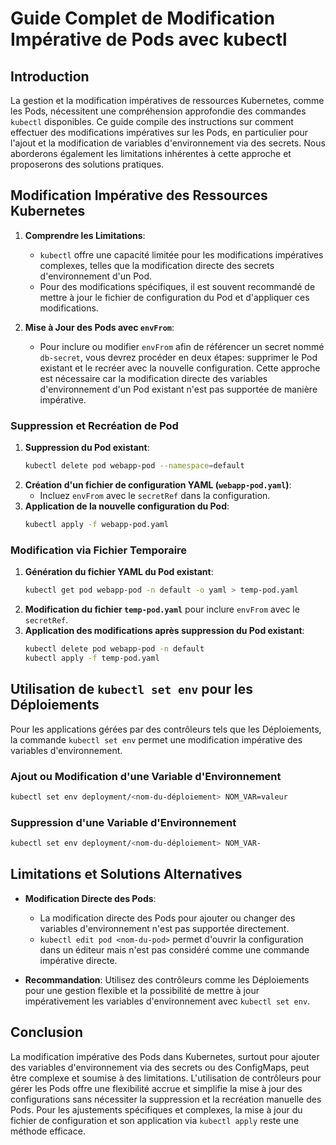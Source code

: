 # Guide Complet de Modification Impérative de Pods avec kubectl

## Introduction

La gestion et la modification impératives de ressources Kubernetes, comme les Pods, nécessitent une compréhension approfondie des commandes `kubectl` disponibles. Ce guide compile des instructions sur comment effectuer des modifications impératives sur les Pods, en particulier pour l'ajout et la modification de variables d'environnement via des secrets. Nous aborderons également les limitations inhérentes à cette approche et proposerons des solutions pratiques.

## Modification Impérative des Ressources Kubernetes

1. **Comprendre les Limitations**:
   - `kubectl` offre une capacité limitée pour les modifications impératives complexes, telles que la modification directe des secrets d'environnement d'un Pod.
   - Pour des modifications spécifiques, il est souvent recommandé de mettre à jour le fichier de configuration du Pod et d'appliquer ces modifications.

2. **Mise à Jour des Pods avec `envFrom`**:
   - Pour inclure ou modifier `envFrom` afin de référencer un secret nommé `db-secret`, vous devrez procéder en deux étapes: supprimer le Pod existant et le recréer avec la nouvelle configuration. Cette approche est nécessaire car la modification directe des variables d'environnement d'un Pod existant n'est pas supportée de manière impérative.

### Suppression et Recréation de Pod

1. **Suppression du Pod existant**:
   ```sh
   kubectl delete pod webapp-pod --namespace=default
   ```
2. **Création d'un fichier de configuration YAML (`webapp-pod.yaml`)**:
   - Incluez `envFrom` avec le `secretRef` dans la configuration.
3. **Application de la nouvelle configuration du Pod**:
   ```sh
   kubectl apply -f webapp-pod.yaml
   ```

### Modification via Fichier Temporaire

1. **Génération du fichier YAML du Pod existant**:
   ```sh
   kubectl get pod webapp-pod -n default -o yaml > temp-pod.yaml
   ```
2. **Modification du fichier `temp-pod.yaml`** pour inclure `envFrom` avec le `secretRef`.
3. **Application des modifications après suppression du Pod existant**:
   ```sh
   kubectl delete pod webapp-pod -n default
   kubectl apply -f temp-pod.yaml
   ```

## Utilisation de `kubectl set env` pour les Déploiements

Pour les applications gérées par des contrôleurs tels que les Déploiements, la commande `kubectl set env` permet une modification impérative des variables d'environnement.

### Ajout ou Modification d'une Variable d'Environnement

```sh
kubectl set env deployment/<nom-du-déploiement> NOM_VAR=valeur
```

### Suppression d'une Variable d'Environnement

```sh
kubectl set env deployment/<nom-du-déploiement> NOM_VAR-
```

## Limitations et Solutions Alternatives

- **Modification Directe des Pods**:
  - La modification directe des Pods pour ajouter ou changer des variables d'environnement n'est pas supportée directement.
  - `kubectl edit pod <nom-du-pod>` permet d'ouvrir la configuration dans un éditeur mais n'est pas considéré comme une commande impérative directe.

- **Recommandation**: Utilisez des contrôleurs comme les Déploiements pour une gestion flexible et la possibilité de mettre à jour impérativement les variables d'environnement avec `kubectl set env`.

## Conclusion

La modification impérative des Pods dans Kubernetes, surtout pour ajouter des variables d'environnement via des secrets ou des ConfigMaps, peut être complexe et soumise à des limitations. L'utilisation de contrôleurs pour gérer les Pods offre une flexibilité accrue et simplifie la mise à jour des configurations sans nécessiter la suppression et la recréation manuelle des Pods. Pour les ajustements spécifiques et complexes, la mise à jour du fichier de configuration et son application via `kubectl apply` reste une méthode efficace.
